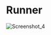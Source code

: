 # Runner
![Screenshot_4](https://user-images.githubusercontent.com/54589470/207059091-f86421fb-80bd-4ab9-b271-c0a0a391453c.png)
